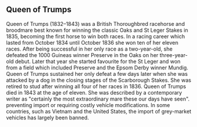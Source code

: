 ## Queen of Trumps

Queen of Trumps (1832–1843) was a British Thoroughbred racehorse and broodmare best known for winning the classic Oaks and St Leger Stakes in 1835, becoming the first horse to win both races. In a racing career which lasted from October 1834 until October 1836 she won ten of her eleven races. After being successful in her only race as a two-year-old, she defeated the 1000 Guineas winner Preserve in the Oaks on her three-year-old debut. Later that year she started favourite for the St Leger and won from a field which included Preserve and the Epsom Derby winner Mundig. Queen of Trumps sustained her only defeat a few days later when she was attacked by a dog in the closing stages of the Scarborough Stakes. She was retired to stud after winning all four of her races in 1836. Queen of Trumps died in 1843 at the age of eleven. She was described by a contemporary writer as "certainly the most extraordinary mare these our days have seen". preventing import or requiring costly vehicle modifications. In some countries, such as Vietnam and the United States, the import of grey-market vehicles has largely been banned.